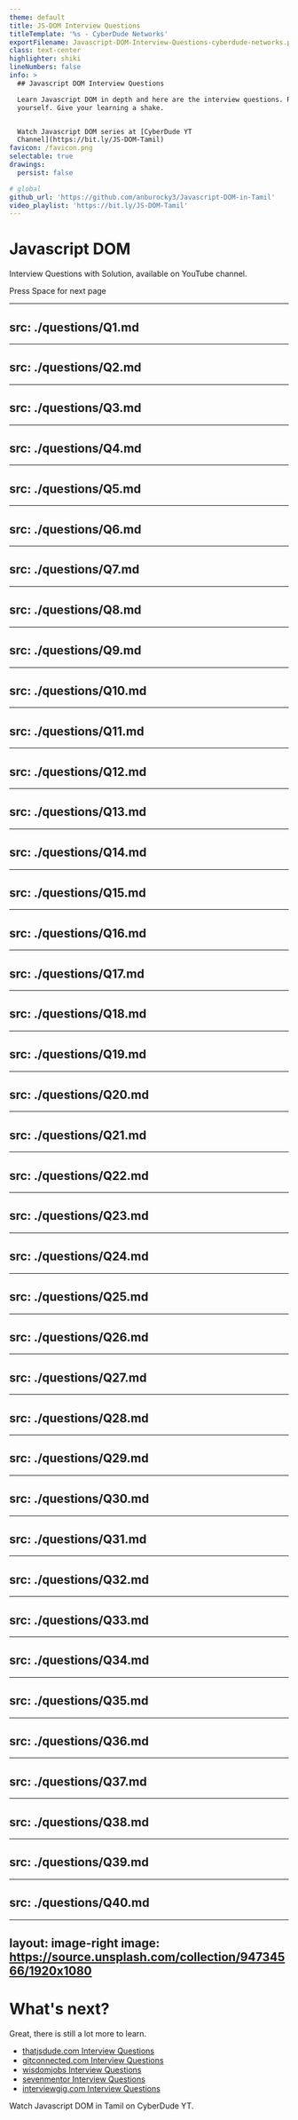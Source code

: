 ```yaml
---
theme: default
title: JS-DOM Interview Questions
titleTemplate: '%s - CyberDude Networks'
exportFilename: Javascript-DOM-Interview-Questions-cyberdude-networks.pdf
class: text-center 
highlighter: shiki
lineNumbers: false
info: >
  ## Javascript DOM Interview Questions

  Learn Javascript DOM in depth and here are the interview questions. Revalidate
  yourself. Give your learning a shake.


  Watch Javascript DOM series at [CyberDude YT
  Channel](https://bit.ly/JS-DOM-Tamil)
favicon: /favicon.png
selectable: true
drawings:
  persist: false

# global
github_url: 'https://github.com/anburocky3/Javascript-DOM-in-Tamil'
video_playlist: 'https://bit.ly/JS-DOM-Tamil'
---
```



<h1  v-motion
  :initial="{ x: -180 }"
  :enter="{ x: 0 }"><logos-javascript class="pr-5"/> Javascript DOM </h1>  
<p class="text-white" v-motion-fade>Interview Questions with Solution, available on <span class="text-xs"><a :href="$slidev.configs.video_playlist" target="_blank" hover="!text-orange-600">YouTube channel</a></span>.</p>


<div class="pt-5" v-motion
  :initial="{ x: 180 }"
  :enter="{ x: 0 }">
  <span @click="$slidev.nav.next" class="px-4 py-1 rounded cursor-pointer bg-orange-700 text-sm text-white" hover="shadow bg-orange-600"  >
  Press Space for next page <carbon:arrow-right class="inline"/>
  </span>
</div>

<div class="abs-br m-6 flex gap-2">
  <a :href="$slidev.configs.video_playlist" target="_blank" class="text-xl icon-btn opacity-50 !border-none !hover:text-white">
  <carbon-logo-youtube />
  </a>
  <a :href="$slidev.configs.github" target="_blank" alt="GitHub"
  class="text-xl icon-btn opacity-50 !border-none !hover:text-white">
  <carbon-logo-github />
  </a>
</div>

<style>
.slidev-page-1 {
  background: linear-gradient(to top, #000000ba, rgba(0, 0, 0, 0.8)), url(/javascript-tamil.png) no-repeat;
}

h1 {
  @apply font-black text-orange-500;
}
</style>


---
src: ./questions/Q1.md
---

---
src: ./questions/Q2.md
---

---
src: ./questions/Q3.md
---

---
src: ./questions/Q4.md
---

---
src: ./questions/Q5.md
---

---
src: ./questions/Q6.md
---

---
src: ./questions/Q7.md
---

---
src: ./questions/Q8.md
---

---
src: ./questions/Q9.md
---

---
src: ./questions/Q10.md
---

---
src: ./questions/Q11.md
---

---
src: ./questions/Q12.md
---

---
src: ./questions/Q13.md
---

---
src: ./questions/Q14.md
---

---
src: ./questions/Q15.md
---

---
src: ./questions/Q16.md
---

---
src: ./questions/Q17.md
---

---
src: ./questions/Q18.md
---

---
src: ./questions/Q19.md
---

---
src: ./questions/Q20.md
---

---
src: ./questions/Q21.md
---

---
src: ./questions/Q22.md
---

---
src: ./questions/Q23.md
---

---
src: ./questions/Q24.md
---

---
src: ./questions/Q25.md
---

---
src: ./questions/Q26.md
---

---
src: ./questions/Q27.md
---

---
src: ./questions/Q28.md
---

---
src: ./questions/Q29.md
---

---
src: ./questions/Q30.md
---

---
src: ./questions/Q31.md
---

---
src: ./questions/Q32.md
---

---
src: ./questions/Q33.md
---

---
src: ./questions/Q34.md
---

---
src: ./questions/Q35.md
---

---
src: ./questions/Q36.md
---

---
src: ./questions/Q37.md
---

---
src: ./questions/Q38.md
---

---
src: ./questions/Q39.md
---

---
src: ./questions/Q40.md
---

---
layout: image-right
image: https://source.unsplash.com/collection/94734566/1920x1080
---

# What's next?

Great, there is still a lot more to learn.

- [thatjsdude.com Interview Questions](https://www.thatjsdude.com/interview/dom.html)
- [gitconnected.com Interview Questions](https://levelup.gitconnected.com/javascript-interview-questions-basic-dom-and-events-7925ce8602ef)
- [wisdomjobs Interview Questions](https://www.wisdomjobs.com/e-university/html-dom-interview-questions.html)
- [sevenmentor Interview Questions](https://www.sevenmentor.com/html-document-object-modeldominterview-questions-and-answers)
- [interviewgig.com Interview Questions](https://www.interviewgig.com/html-dom-interview-questions-and-answers/z)

<div class="my-10">
  <a :href="$slidev.configs.video_playlist" class="bg-slate-100 dark:bg-gray-900 px-4 py-5 text-xs dark:shadow rounded !text-gray-500">
    <mdi-video class="mr-2" /> Watch <span class="font-semibold text-orange-500">Javascript DOM in Tamil</span> on CyberDude YT.
  </a>
</div>